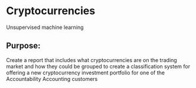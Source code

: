 # Cryptocurrencies
Unsupervised machine learning

## Purpose: 

Create a report that includes what cryptocurrencies are on the trading market and how they could be grouped to create a classification system for offering a new cryptocurrency investment portfolio for one of the Accountability Accounting customers





